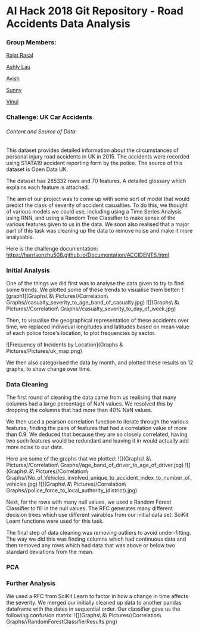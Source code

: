 # AI Hack 2018 Git Repository - Road Accidents Data Analysis
### Group Members:
[Rajat Rasal](https://github.com/RajatRasal)

[Ashly Lau](https://github.com/ashlylau)

[Avish](https://github.com/avishvj)

[Sunny](https://github.com/wendysun1)

[Vinul](https://github.com/VinDel77)



### Challenge: UK Car Accidents

###### Content and Source of Data:

This dataset provides detailed information about the circumstances of personal injury road accidents in UK in 2015. The accidents were recorded using STATA19 accident reporting form by the police. The source of this dataset is Open Data UK.

The dataset has 285332 rows and 70 features. A detailed glossary which explains each feature is attached.

The aim of our project was to come up with some sort of model that would predict the class of severity of accident casualties. To do this, we thought of various models we could use, including using a Time Series Analysis using RNN, and using a Random Tree Classifier to make sense of the various features given to us in the data. We soon also realised that a major part of this task was cleaning up the data to remove noise and make it more analysable.

Here is the challenge documentation: https://harrisonzhu508.github.io/Documentation/ACCIDENTS.html 


### Initial Analysis

One of the things we did first was to analyse the data given to try to find some trends. We plotted some of these trends to visualise them better:
![graph1](Graphs\ \&\ Pictures//Correlation\ Graphs//casualty_severity_to_age_band_of_casualty.jpg)
![](Graphs\ \&\ Pictures//Correlation\ Graphs//casualty_severity_to_day_of_week.jpg)

Then, to visualise the geographical representation of these accidents over time, we replaced individual longitudes and latitudes based on mean value of each police force's location, to plot frequencies by sector.

![Frequency of Incidents by Location](Graphs & Pictures/Pictures/uk_map.png)

We then also categorised the data by month, and plotted these results on 12 graphs, to show change over time.



### Data Cleaning

The first round of cleaning the data came from us realising that many columns had a large percentage of NaN values. We resolved this by dropping the columns that had more than 40% NaN values. 

We then used a pearson correlation function to iterate through the various features, finding the pairs of features that had a correlation value of more than 0.9. We deduced that because they are so closely correlated, having two such features would be redundant and leaving it in would actually add more noise to our data.

Here are some of the graphs that we plotted:
![](Graphs\ \&\ Pictures//Correlation\ Graphs//age_band_of_driver_to_age_of_driver.jpg)
![](Graphs\ \&\ Pictures//Correlation\ Graphs//No_of_Vehicles_involved_unique_to_accident_index_to_number_of_vehicles.jpg)
![](Graphs\ \&\ Pictures//Correlation\ Graphs//police_force_to_local_authority_(district).jpg)

Next, for the rows with many null values, we used a Random Forest Classifier to fill in the null values. The RFC generates many different decision trees which use different vairables from our initial data set. SciKit Learn functions were used for this task.

The final step of data cleaning was removing outliers to avoid under-fitting. The way we did this was finding columns which had continuous data and then removed any rows which had data that was above or below two standard deviations from the mean.

### PCA



### Further Analysis
We used a RFC from SciKit Learn to factor in how a change in time affects the severity. We merged our initially cleaned up data to another pandas dataframe with the dates in sequential order. Our classifier gave us the following confusion matrix:
![](Graphs\ \&\ Pictures//Correlation\ Graphs//RandomForestClassifierResults.png)

